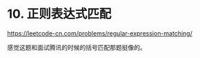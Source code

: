# 10. 正则表达式匹配
https://leetcode-cn.com/problems/regular-expression-matching/

感觉这题和面试腾讯的时候的括号匹配那题挺像的。

